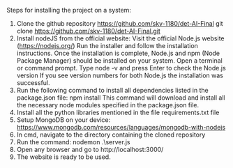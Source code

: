 Steps for installing the project on a system:
1. Clone the github repository https://github.com/skv-1180/det-AI-Final 
	git clone https://github.com/skv-1180/det-AI-Final.git
2. Install nodeJS from the official website:
	Visit the official Node.js website (https://nodejs.org/)
	Run the installer and follow the installation instructions.
	Once the installation is complete, Node.js and npm (Node Package Manager) should be installed on your system.
	Open a terminal or command prompt.
	Type node -v and press Enter to check the Node.js version
	If you see version numbers for both Node.js the installation was successful.
3. Run the following command to install all dependencies listed in the package.json file:
	npm install
	This command will download and install all the necessary node modules specified in the package.json file.
4. Install all the python libraries mentioned in the file requirements.txt file
5. Setup MongoDB on your device:
	https://www.mongodb.com/resources/languages/mongodb-with-nodejs
6. In cmd, navigate to the directory containing the cloned repository
7. Run the command:
	nodemon .\server.js
8. Open any browser and go to http://localhost:3000/
9. The website is ready to be used.
	 
